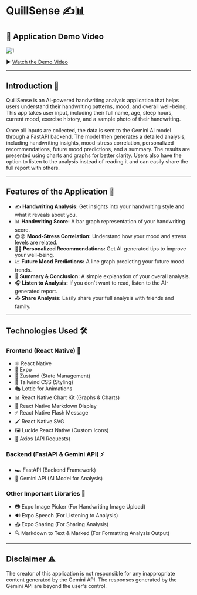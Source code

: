 # QuillSense ✍️📊

## 🎥 Application Demo Video

![1](https://github.com/user-attachments/assets/38c52a87-5b24-4c70-a684-c7ecea2957c3)

▶️ [Watch the Demo Video](https://www.youtube.com/watch?v=DP3Wns3og7Y)

---

## Introduction 🌟

QuillSense is an AI-powered handwriting analysis application that helps users understand their handwriting patterns, mood, and overall well-being. This app takes user input, including their full name, age, sleep hours, current mood, exercise history, and a sample photo of their handwriting.

Once all inputs are collected, the data is sent to the Gemini AI model through a FastAPI backend. The model then generates a detailed analysis, including handwriting insights, mood-stress correlation, personalized recommendations, future mood predictions, and a summary. The results are presented using charts and graphs for better clarity. Users also have the option to listen to the analysis instead of reading it and can easily share the full report with others.

---

## Features of the Application 🚀

- ✍️ **Handwriting Analysis:** Get insights into your handwriting style and what it reveals about you.
- 📊 **Handwriting Score:** A bar graph representation of your handwriting score.
- 😊😟 **Mood-Stress Correlation:** Understand how your mood and stress levels are related.
- 🏋️‍♂️ **Personalized Recommendations:** Get AI-generated tips to improve your well-being.
- 📈 **Future Mood Predictions:** A line graph predicting your future mood trends.
- 📝 **Summary & Conclusion:** A simple explanation of your overall analysis.
- 🎧 **Listen to Analysis:** If you don't want to read, listen to the AI-generated report.
- 📤 **Share Analysis:** Easily share your full analysis with friends and family.

---

## Technologies Used 🛠️

### **Frontend (React Native) 📱**

- ⚛️ React Native
- 🚀 Expo
- 🔄 Zustand (State Management)
- 🎨 Tailwind CSS (Styling)
- 🎭 Lottie for Animations
- 📊 React Native Chart Kit (Graphs & Charts)
- 📝 React Native Markdown Display
- ⚡ React Native Flash Message
- 🖌️ React Native SVG
- 🖼️ Lucide React Native (Custom Icons)
- 🔗 Axios (API Requests)

### **Backend (FastAPI & Gemini API) ⚡**

- 🏎️ FastAPI (Backend Framework)
- 🤖 Gemini API (AI Model for Analysis)

### **Other Important Libraries 🧩**

- 📷 Expo Image Picker (For Handwriting Image Upload)
- 🔊 Expo Speech (For Listening to Analysis)
- 📤 Expo Sharing (For Sharing Analysis)
- 🔍 Markdown to Text & Marked (For Formatting Analysis Output)

---

## Disclaimer ⚠️

The creator of this application is not responsible for any inappropriate content generated by the Gemini API. The responses generated by the Gemini API are beyond the user's control.
